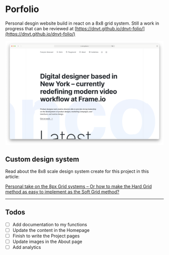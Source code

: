 # Porfolio

Personal desgin website build in react on a 8x8 grid system.
Still a work in progress that can be reviewed at [https://dnvt.github.io/dnvt-folio/](https://dnvt.github.io/dnvt-folio/)

![Image of the homepage](/src/assets/images/website-thumbnail.png)

## Custom design system

Read about the 8x8 scale design system create for this project in this article:

[Personal take on the 8px Grid systems – Or how to make the Hard Grid method as easy to implement as the Soft Grid method?](https://github.com/dnvt/dnvt-folio)

---

## Todos

- [ ] Add documentation to my functions
- [ ] Update the content in the Homepage
- [ ] Finish to write the Project pages
- [ ] Update images in the About page
- [ ] Add analytics
